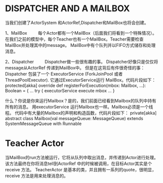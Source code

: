 DISPATCHER AND A MAILBOX
======================
当我们创建了ActorSystem 和ActorRef,Dispatcher和MailBox也将会创建。

1、MailBox
　　 每个Actor都有一个MailBox（后面我们将看到一个特殊情况）。
在我们之前的模型中，每个Teacher也有一个MailBox。Teacher需要检查MailBox并处理其中的message。
MailBox中有个队列并以FIFO方式储存和处理消息。

2、Dispatcher
　　 Dispatcher做一些很有趣的事。
Dispatcher好像只是仅仅将message从ActorRef 传递到MailBox中。
但是在这背后有件很奇怪的事：Dispatcher 包装了一个 ExecutorService (ForkJoinPool 或者 ThreadPoolExecutor).
它通过ExecutorService运行 MailBox。代码片段如下：
protected[akka] override def registerForExecution(mbox: Mailbox, ...): Boolean = {
...
try {
    executorService execute mbox
...
}

 什么？你说是你来运行Mailbox？是的，我们前面已经看到Mailbox的队列中持有所有的消息。
 用executorService 运行Mailbox也一样。Mailbox必须是一个线程。
 代码中有大量的Mailbox的声明和构造函数，代码片段如下：
private[akka] abstract class Mailbox(val messageQueue: MessageQueue)
     extends SystemMessageQueue with Runnable

Teacher Actor
===============
 当MailBox的run方法被运行，它将从队列中取出消息，并传递到Actor进行处理。
 该方法最终在你将消息tell到ActorRef 中的时候被调用，在目标Actor其实是个receive 方法。
 TeacherActor 是基本的类，并且拥有一系列的quote，很明显，receive 方法是用来处理消息的。